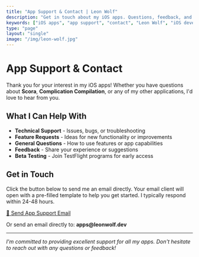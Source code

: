 ```yaml
---
title: "App Support & Contact | Leon Wolf"
description: "Get in touch about my iOS apps. Questions, feedback, and support for Scora, Complication Compilation, and other apps by Leon Wolf."
keywords: ["iOS apps", "app support", "contact", "Leon Wolf", "iOS developer", "customer service", "Scora", "Complication Compilation", "technical support"]
type: "page"
layout: "single"
image: "/img/leon-wolf.jpg"
---
```


<link rel="stylesheet" href="/css/app-showcase.css">

<script type="application/ld+json">
{
  "@context": "https://schema.org",
  "@type": "ContactPage",
  "name": "App Support & Contact",
  "description": "Get in touch about iOS apps by Leon Wolf. Questions, feedback, and support for mobile applications.",
  "author": {
    "@type": "Person",
    "name": "Leon Wolf",
    "jobTitle": "iOS Developer",
    "email": "apps@leonwolf.dev"
  }
}
</script>

# App Support & Contact

Thank you for your interest in my iOS apps! Whether you have questions about **Scora**, **Complication Compilation**, or any of my other applications, I'd love to hear from you.

## What I Can Help With

- **Technical Support** - Issues, bugs, or troubleshooting
- **Feature Requests** - Ideas for new functionality or improvements
- **General Questions** - How to use features or app capabilities
- **Feedback** - Share your experience or suggestions
- **Beta Testing** - Join TestFlight programs for early access

## Get in Touch

Click the button below to send me an email directly. Your email client will open with a pre-filled template to help you get started. I typically respond within 24-48 hours.

<div class="contact-section">
  <a href="mailto:apps@leonwolf.dev?subject=App%20Support%20Request&body=Hi%20Leon%2C%0A%0AI%27m%20contacting%20you%20about%3A%20%5BApp%20Name%5D%0A%0A%5BPlease%20describe%20your%20question%2C%20feedback%2C%20or%20issue%20here%5D%0A%0AThanks%21" class="contact-button">
    📧 Send App Support Email
  </a>
  
  <p class="contact-info">
    Or send an email directly to: <strong>apps@leonwolf.dev</strong>
  </p>
</div>

---

*I'm committed to providing excellent support for all my apps. Don't hesitate to reach out with any questions or feedback!*